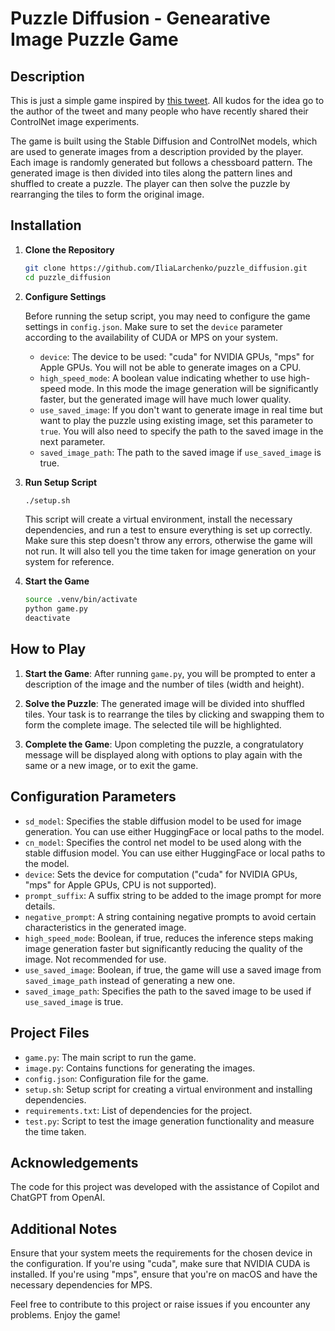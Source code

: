 # Puzzle Diffusion - Genearative Image Puzzle Game

## Description

This is just a simple game inspired by [this tweet](https://twitter.com/outofai/status/1703175389676179947). All kudos for the idea go to the author of the tweet and many people who have recently shared their ControlNet image experiments.

The game is built using the Stable Diffusion and ControlNet models, which are used to generate images from a description provided by the player. Each image is randomly generated but follows a chessboard pattern. The generated image is then divided into tiles along the pattern lines and shuffled to create a puzzle. The player can then solve the puzzle by rearranging the tiles to form the original image.

## Installation

1. **Clone the Repository**

   ```sh
   git clone https://github.com/IliaLarchenko/puzzle_diffusion.git
   cd puzzle_diffusion
   ```

2. **Configure Settings**

   Before running the setup script, you may need to configure the game settings in `config.json`. 
   Make sure to set the `device` parameter according to the availability of CUDA or MPS on your system.

   - `device`: The device to be used: "cuda" for NVIDIA GPUs, "mps" for Apple GPUs. You will not be able to generate images on a CPU.
   - `high_speed_mode`: A boolean value indicating whether to use high-speed mode. In this mode the image generation will be significantly faster, but the generated image will have much lower quality.
   - `use_saved_image`: If you don't want to generate image in real time but want to play the puzzle using existing image, set this parameter to `true`. You will also need to specify the path to the saved image in the next parameter.
   - `saved_image_path`: The path to the saved image if `use_saved_image` is true.


3. **Run Setup Script**

   ```sh
   ./setup.sh
   ```

   This script will create a virtual environment, install the necessary dependencies, and run a test to ensure everything is set up correctly.
   Make sure this step doesn't throw any errors, otherwise the game will not run.
   It will also tell you the time taken for image generation on your system for reference.

4. **Start the Game**

   ```sh
   source .venv/bin/activate
   python game.py
   deactivate
   ```

## How to Play

1. **Start the Game**: After running `game.py`, you will be prompted to enter a description of the image and the number of tiles (width and height).

2. **Solve the Puzzle**: The generated image will be divided into shuffled tiles. Your task is to rearrange the tiles by clicking and swapping them to form the complete image. The selected tile will be highlighted.

3. **Complete the Game**: Upon completing the puzzle, a congratulatory message will be displayed along with options to play again with the same or a new image, or to exit the game.

## Configuration Parameters

- `sd_model`: Specifies the stable diffusion model to be used for image generation. You can use either HuggingFace or local paths to the model.
- `cn_model`: Specifies the control net model to be used along with the stable diffusion model. You can use either HuggingFace or local paths to the model.
- `device`: Sets the device for computation ("cuda" for NVIDIA GPUs, "mps" for Apple GPUs, CPU is not supported).
- `prompt_suffix`: A suffix string to be added to the image prompt for more details.
- `negative_prompt`: A string containing negative prompts to avoid certain characteristics in the generated image.
- `high_speed_mode`: Boolean, if true, reduces the inference steps making image generation faster but significantly reducing the quality of the image. Not recommended for use.
- `use_saved_image`: Boolean, if true, the game will use a saved image from `saved_image_path` instead of generating a new one.
- `saved_image_path`: Specifies the path to the saved image to be used if `use_saved_image` is true.

## Project Files

- `game.py`: The main script to run the game.
- `image.py`: Contains functions for generating the images.
- `config.json`: Configuration file for the game.
- `setup.sh`: Setup script for creating a virtual environment and installing dependencies.
- `requirements.txt`: List of dependencies for the project.
- `test.py`: Script to test the image generation functionality and measure the time taken.

## Acknowledgements

The code for this project was developed with the assistance of Copilot and ChatGPT from OpenAI.

## Additional Notes

Ensure that your system meets the requirements for the chosen device in the configuration. If you're using "cuda", make sure that NVIDIA CUDA is installed. If you're using "mps", ensure that you're on macOS and have the necessary dependencies for MPS.

Feel free to contribute to this project or raise issues if you encounter any problems. Enjoy the game!